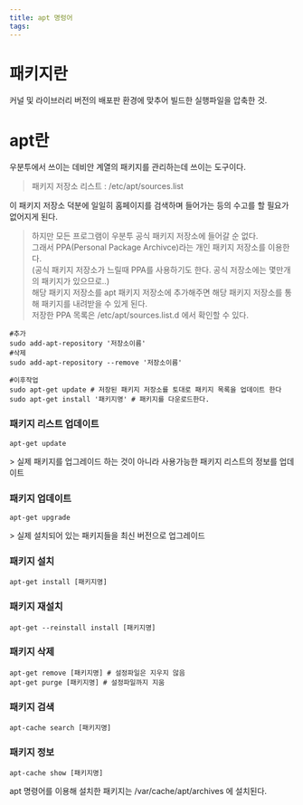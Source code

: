 ```yaml
---
title: apt 명렁어
tags:
---
```


# 패키지란
커널 및 라이브러리 버전의 배포판 환경에 맞추어 빌드한 실행파일을 압축한 것.

# apt란
우분투에서 쓰이는 데비안 계열의 패키지를 관리하는데 쓰이는 도구이다.  
> 패키지 저장소 리스트 : /etc/apt/sources.list  

이 패키지 저장소 덕분에 일일히 홈페이지를 검색하며 들어가는 등의 수고를 할 필요가 없어지게 된다.  

> 하지만 모든 프로그램이 우분투 공식 패키지 저장소에 들어갈 순 없다.  
그래서 PPA(Personal Package Archivce)라는 개인 패키지 저장소를 이용한다.  
(공식 패키지 저장소가 느릴때 PPA를 사용하기도 한다. 공식 저장소에는 몇만개의 패키지가 있으므로..)  
해당 패키지 저장소를 apt 패키지 저장소에 추가해주면 해당 패키지 저장소를 통해 패키지를 내려받을 수 있게 된다.  
저장한 PPA 목록은 /etc/apt/sources.list.d 에서 확인할 수 있다.
```shell
#추가
sudo add-apt-repository '저장소이름'
#삭제
sudo add-apt-repository --remove '저장소이름'

#이후작업
sudo apt-get update # 저장된 패키지 저장소를 토대로 패키지 목록을 업데이트 한다
sudo apt-get install '패키지명' # 패키지를 다운로드한다.
```

### 패키지 리스트 업데이트
```
apt-get update
```
\> 실제 패키지를 업그레이드 하는 것이 아니라 사용가능한 패키지 리스트의 정보를 업데이트

### 패키지 업데이트
```
apt-get upgrade
```
\> 실제 설치되어 있는 패키지들을 최신 버전으로 업그레이드

### 패키지 설치
```
apt-get install [패키지명]
```

### 패키지 재설치
```
apt-get --reinstall install [패키지명]
```

### 패키지 삭제
```
apt-get remove [패키지명] # 설정파일은 지우지 않음
apt-get purge [패키지명] # 설정파일까지 지움
```

### 패키지 검색
```
apt-cache search [패키지명]
```

### 패키지 정보
```
apt-cache show [패키지명]
```

apt 명령어를 이용해 설치한 패키지는 \/var\/cache\/apt\/archives 에 설치된다.